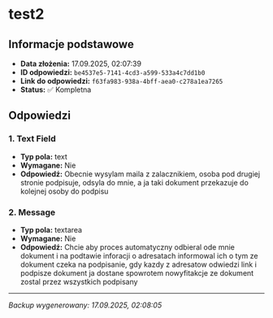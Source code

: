 # test2

## Informacje podstawowe

- **Data złożenia:** 17.09.2025, 02:07:39
- **ID odpowiedzi:** `be4537e5-7141-4cd3-a599-533a4c7dd1b0`
- **Link do odpowiedzi:** `f63fa983-938a-4bff-aea0-c278a1ea7265`
- **Status:** ✅ Kompletna

## Odpowiedzi

### 1. Text Field

- **Typ pola:** text
- **Wymagane:** Nie
- **Odpowiedź:** Obecnie wysylam maila z zalacznikiem, osoba pod drugiej stronie podpisuje, odsyla do mnie, a ja taki dokument przekazuje do kolejnej osoby do podpisu

### 2. Message

- **Typ pola:** textarea
- **Wymagane:** Nie
- **Odpowiedź:** Chcie aby proces automatyczny odbieral ode mnie dokument i na podtawie inforacji o adresatach informowal ich o tym ze dokument czeka na podpisanie, gdy kazdy z adresatow odwiedzi link i podpisze dokument ja dostane spowrotem nowyfitakcje ze dokument zostal przez wszystkich podpisany

---

_Backup wygenerowany: 17.09.2025, 02:08:05_